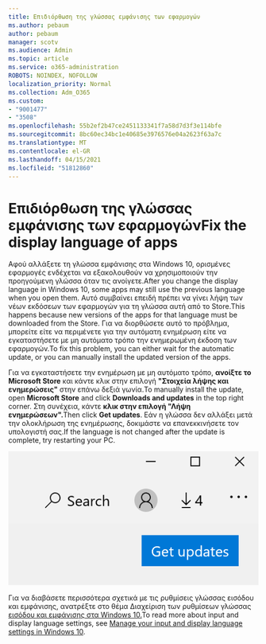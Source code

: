 ```yaml
---
title: Επιδιόρθωση της γλώσσας εμφάνισης των εφαρμογών
ms.author: pebaum
author: pebaum
manager: scotv
ms.audience: Admin
ms.topic: article
ms.service: o365-administration
ROBOTS: NOINDEX, NOFOLLOW
localization_priority: Normal
ms.collection: Adm_O365
ms.custom:
- "9001477"
- "3508"
ms.openlocfilehash: 55b2ef2b47ce2451133341f7a58d7d3f3e114bfe
ms.sourcegitcommit: 8bc60ec34bc1e40685e3976576e04a2623f63a7c
ms.translationtype: MT
ms.contentlocale: el-GR
ms.lasthandoff: 04/15/2021
ms.locfileid: "51812860"
---
```

# <a name="fix-the-display-language-of-apps"></a><span data-ttu-id="4738a-102">Επιδιόρθωση της γλώσσας εμφάνισης των εφαρμογών</span><span class="sxs-lookup"><span data-stu-id="4738a-102">Fix the display language of apps</span></span>

<span data-ttu-id="4738a-103">Αφού αλλάξετε τη γλώσσα εμφάνισης στα Windows 10, ορισμένες εφαρμογές ενδέχεται να εξακολουθούν να χρησιμοποιούν την προηγούμενη γλώσσα όταν τις ανοίγετε.</span><span class="sxs-lookup"><span data-stu-id="4738a-103">After you change the display language in Windows 10, some apps may still use the previous language when you open them.</span></span> <span data-ttu-id="4738a-104">Αυτό συμβαίνει επειδή πρέπει να γίνει λήψη των νέων εκδόσεων των εφαρμογών για τη γλώσσα αυτή από το Store.</span><span class="sxs-lookup"><span data-stu-id="4738a-104">This happens because new versions of the apps for that language must be downloaded from the Store.</span></span> <span data-ttu-id="4738a-105">Για να διορθώσετε αυτό το πρόβλημα, μπορείτε είτε να περιμένετε για την αυτόματη ενημέρωση είτε να εγκαταστήσετε με μη αυτόματο τρόπο την ενημερωμένη έκδοση των εφαρμογών.</span><span class="sxs-lookup"><span data-stu-id="4738a-105">To fix this problem, you can either wait for the automatic update, or you can manually install the updated version of the apps.</span></span>

<span data-ttu-id="4738a-106">Για να εγκαταστήσετε την ενημέρωση με μη αυτόματο τρόπο, **ανοίξτε το Microsoft Store** και κάντε κλικ στην επιλογή **"Στοιχεία λήψης και ενημερώσεις"** στην επάνω δεξιά γωνία.</span><span class="sxs-lookup"><span data-stu-id="4738a-106">To manually install the update, open **Microsoft Store** and click **Downloads and updates** in the top right corner.</span></span> <span data-ttu-id="4738a-107">Στη συνέχεια, κάντε **κλικ στην επιλογή "Λήψη ενημερώσεων".**</span><span class="sxs-lookup"><span data-stu-id="4738a-107">Then click **Get updates**.</span></span> <span data-ttu-id="4738a-108">Εάν η γλώσσα δεν αλλάξει μετά την ολοκλήρωση της ενημέρωσης, δοκιμάστε να επανεκκινήσετε τον υπολογιστή σας.</span><span class="sxs-lookup"><span data-stu-id="4738a-108">If the language is not changed after the update is complete, try restarting your PC.</span></span>

![Λήψη ενημερώσεων.](media/get-updates.png)

<span data-ttu-id="4738a-110">Για να διαβάσετε περισσότερα σχετικά με τις ρυθμίσεις γλώσσας εισόδου και εμφάνισης, ανατρέξτε στο θέμα Διαχείριση των ρυθμίσεων γλώσσας [εισόδου και εμφάνισης στα Windows 10.](https://support.microsoft.com/help/4027670/windows-10-add-and-switch-input-and-display-language-preferences)</span><span class="sxs-lookup"><span data-stu-id="4738a-110">To read more about input and display language settings, see [Manage your input and display language settings in Windows 10](https://support.microsoft.com/help/4027670/windows-10-add-and-switch-input-and-display-language-preferences).</span></span>
